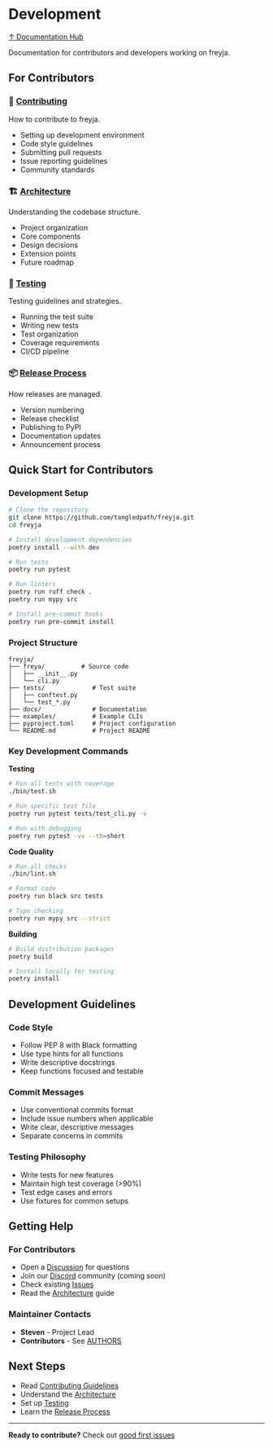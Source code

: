 # Development

[↑ Documentation Hub](../README.md)

Documentation for contributors and developers working on freyja.

## For Contributors

### 🤝 [Contributing](contributing.md)
How to contribute to freyja.
- Setting up development environment
- Code style guidelines
- Submitting pull requests
- Issue reporting guidelines
- Community standards

### 🏗️ [Architecture](architecture.md)
Understanding the codebase structure.
- Project organization
- Core components
- Design decisions
- Extension points
- Future roadmap

### 🧪 [Testing](testing.md)
Testing guidelines and strategies.
- Running the test suite
- Writing new tests
- Test organization
- Coverage requirements
- CI/CD pipeline

### 📦 [Release Process](release-process.md)
How releases are managed.
- Version numbering
- Release checklist
- Publishing to PyPI
- Documentation updates
- Announcement process

## Quick Start for Contributors

### Development Setup
```bash
# Clone the repository
git clone https://github.com/tangledpath/freyja.git
cd freyja

# Install development dependencies
poetry install --with dev

# Run tests
poetry run pytest

# Run linters
poetry run ruff check .
poetry run mypy src

# Install pre-commit hooks
poetry run pre-commit install
```

### Project Structure
```
freyja/
├── freya/          # Source code
│   ├── __init__.py
│   └── cli.py
├── tests/             # Test suite
│   ├── conftest.py
│   └── test_*.py
├── docs/              # Documentation
├── examples/          # Example CLIs
├── pyproject.toml     # Project configuration
└── README.md          # Project README
```

### Key Development Commands

**Testing**
```bash
# Run all tests with coverage
./bin/test.sh

# Run specific test file
poetry run pytest tests/test_cli.py -v

# Run with debugging
poetry run pytest -vv --tb=short
```

**Code Quality**
```bash
# Run all checks
./bin/lint.sh

# Format code
poetry run black src tests

# Type checking
poetry run mypy src --strict
```

**Building**
```bash
# Build distribution packages
poetry build

# Install locally for testing
poetry install
```

## Development Guidelines

### Code Style
- Follow PEP 8 with Black formatting
- Use type hints for all functions
- Write descriptive docstrings
- Keep functions focused and testable

### Commit Messages
- Use conventional commits format
- Include issue numbers when applicable
- Write clear, descriptive messages
- Separate concerns in commits

### Testing Philosophy
- Write tests for new features
- Maintain high test coverage (>90%)
- Test edge cases and errors
- Use fixtures for common setups

## Getting Help

### For Contributors
- Open a [Discussion](https://github.com/tangledpath/freyja/discussions) for questions
- Join our [Discord](#) community (coming soon)
- Check existing [Issues](https://github.com/tangledpath/freyja/issues)
- Read the [Architecture](architecture.md) guide

### Maintainer Contacts
- **Steven** - Project Lead
- **Contributors** - See [AUTHORS](https://github.com/tangledpath/freyja/blob/main/AUTHORS)

## Next Steps

- Read [Contributing Guidelines](contributing.md)
- Understand the [Architecture](architecture.md)
- Set up [Testing](testing.md)
- Learn the [Release Process](release-process.md)

---

**Ready to contribute?** Check out [good first issues](https://github.com/tangledpath/freyja/labels/good%20first%20issue)